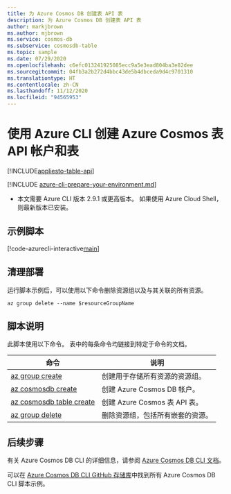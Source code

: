 ```yaml
---
title: 为 Azure Cosmos DB 创建表 API 表
description: 为 Azure Cosmos DB 创建表 API 表
author: markjbrown
ms.author: mjbrown
ms.service: cosmos-db
ms.subservice: cosmosdb-table
ms.topic: sample
ms.date: 07/29/2020
ms.openlocfilehash: c6efc013241925085ecc9a5e3ead804ba3e82dee
ms.sourcegitcommit: 04fb3a2b272d4bbc43de5b4dbceda9d4c9701310
ms.translationtype: HT
ms.contentlocale: zh-CN
ms.lasthandoff: 11/12/2020
ms.locfileid: "94565953"
---
```

# <a name="create-an-azure-cosmos-table-api-account-and-table-using-azure-cli"></a>使用 Azure CLI 创建 Azure Cosmos 表 API 帐户和表
[!INCLUDE[appliesto-table-api](../../../includes/appliesto-table-api.md)]

[!INCLUDE [azure-cli-prepare-your-environment.md](../../../../../includes/azure-cli-prepare-your-environment.md)]

- 本文需要 Azure CLI 版本 2.9.1 或更高版本。 如果使用 Azure Cloud Shell，则最新版本已安装。

## <a name="sample-script"></a>示例脚本

[!code-azurecli-interactive[main](../../../../../cli_scripts/cosmosdb/table/create.sh "Create an Azure Cosmos DB Table API account and table.")]

## <a name="clean-up-deployment"></a>清理部署

运行脚本示例后，可以使用以下命令删除资源组以及与其关联的所有资源。

```azurecli-interactive
az group delete --name $resourceGroupName
```

## <a name="script-explanation"></a>脚本说明

此脚本使用以下命令。 表中的每条命令均链接到特定于命令的文档。

| 命令 | 说明 |
|---|---|
| [az group create](/cli/azure/group#az-group-create) | 创建用于存储所有资源的资源组。 |
| [az cosmosdb create](/cli/azure/cosmosdb#az-cosmosdb-create) | 创建 Azure Cosmos DB 帐户。 |
| [az cosmosdb table create](/cli/azure/cosmosdb/table#az-cosmosdb-table-create) | 创建 Azure Cosmos 表 API 表。 |
| [az group delete](/cli/azure/resource#az-resource-delete) | 删除资源组，包括所有嵌套的资源。 |

## <a name="next-steps"></a>后续步骤

有关 Azure Cosmos DB CLI 的详细信息，请参阅 [Azure Cosmos DB CLI 文档](/cli/azure/cosmosdb)。

可以在 [Azure Cosmos DB CLI GitHub 存储库](https://github.com/Azure-Samples/azure-cli-samples/tree/master/cosmosdb)中找到所有 Azure Cosmos DB CLI 脚本示例。
